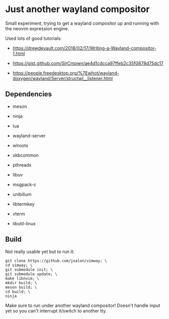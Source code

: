 # Just another wayland compositor

Small experiment, trying to get a wayland compositor up and running with the neovim expression engine.

Used lots of good tutorials:

* https://drewdevault.com/2018/02/17/Writing-a-Wayland-compositor-1.html

* https://gist.github.com/SirCmpwn/ae4d1cdcca97ffeb2c35f0878d75dc17

* https://people.freedesktop.org/%7Ewhot/wayland-doxygen/wayland/Server/structwl__listener.html

## Dependencies

* meson
* ninja

* lua
* wayland-server
* wlroots
* xkbcommon
* pthreads
* libuv
* msgpack-c
* unibilium
* libtermkey
* vterm
* libutil-linux

## Build
Not really usable yet but to run it:

```
git clone https://github.com/joalon/vimway; \
cd vimway; \
git submodule init; \
git submodule update; \
make libnvim; \
mkdir build; \
meson build; \
cd build; \
ninja
```

Make sure to run under another wayland compositor! Doesn't handle input yet so you can't interrupt it/switch to another tty.
